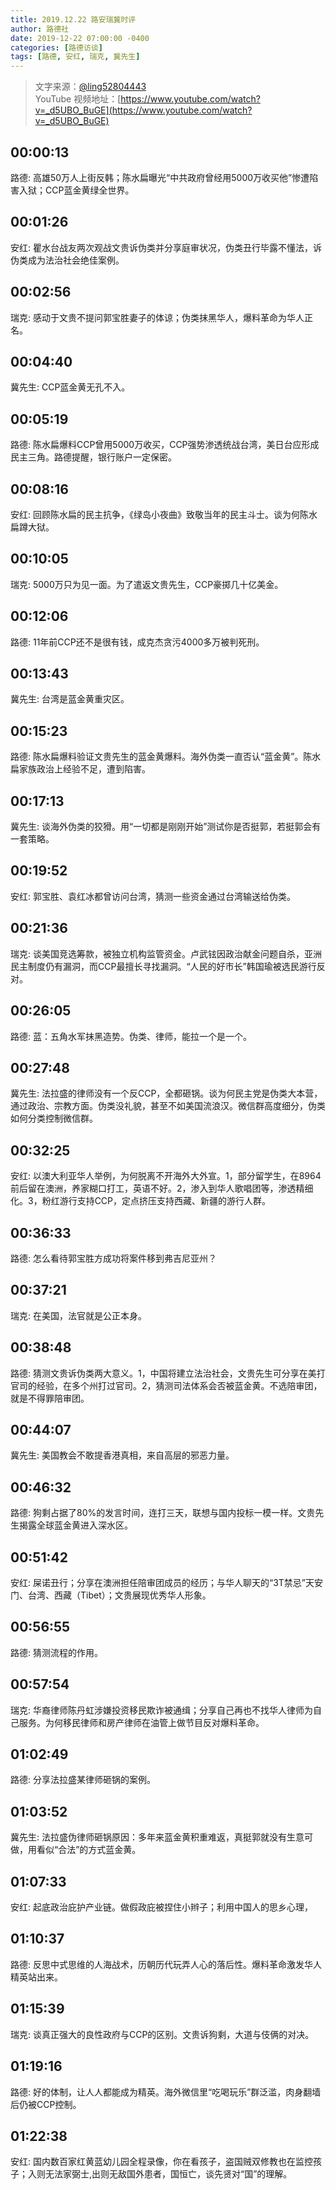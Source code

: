 ```yaml
---
title: 2019.12.22 路安瑞冀时评
author: 路德社
date: 2019-12-22 07:00:00 -0400
categories: [路德访谈]
tags: [路德, 安红, 瑞克, 冀先生]
---
```


> 文字来源：[@ling52804443](https://twitter.com/ling52804443)  
> YouTube 视频地址：[https://www.youtube.com/watch?v=_d5UBO_BuGE](https://www.youtube.com/watch?v=_d5UBO_BuGE)

## 00:00:13

路德: 高雄50万人上街反韩；陈水扁曝光“中共政府曾经用5000万收买他”惨遭陷害入狱；CCP蓝金黄绿全世界。

## 00:01:26

安红: 瞿水台战友两次观战文贵诉伪类并分享庭审状况，伪类丑行毕露不懂法，诉伪类成为法治社会绝佳案例。

## 00:02:56

瑞克: 感动于文贵不提问郭宝胜妻子的体谅；伪类抹黑华人，爆料革命为华人正名。

## 00:04:40

冀先生: CCP蓝金黄无孔不入。

## 00:05:19

路德: 陈水扁爆料CCP曾用5000万收买，CCP强势渗透统战台湾，美日台应形成民主三角。路德提醒，银行账户一定保密。

## 00:08:16

安红: 回顾陈水扁的民主抗争，《绿岛小夜曲》致敬当年的民主斗士。谈为何陈水扁蹲大狱。

## 00:10:05

瑞克: 5000万只为见一面。为了遣返文贵先生，CCP豪掷几十亿美金。

## 00:12:06

路德: 11年前CCP还不是很有钱，成克杰贪污4000多万被判死刑。

## 00:13:43

冀先生: 台湾是蓝金黄重灾区。

## 00:15:23

路德: 陈水扁爆料验证文贵先生的蓝金黄爆料。海外伪类一直否认“蓝金黄”。陈水扁家族政治上经验不足，遭到陷害。

## 00:17:13

冀先生: 谈海外伪类的狡猾。用“一切都是刚刚开始”测试你是否挺郭，若挺郭会有一套策略。

## 00:19:52

安红: 郭宝胜、袁红冰都曾访问台湾，猜测一些资金通过台湾输送给伪类。

## 00:21:36

瑞克: 谈美国竞选筹款，被独立机构监管资金。卢武铉因政治献金问题自杀，亚洲民主制度仍有漏洞，而CCP最擅长寻找漏洞。“人民的好市长”韩国瑜被选民游行反对。

## 00:26:05

路德: 蓝：五角水军抹黑造势。伪类、律师，能拉一个是一个。

## 00:27:48

冀先生: 法拉盛的律师没有一个反CCP，全都砸锅。谈为何民主党是伪类大本营，通过政治、宗教方面。伪类没礼貌，甚至不如美国流浪汉。微信群高度细分，伪类如何分类控制微信群。

## 00:32:25

安红: 以澳大利亚华人举例，为何脱离不开海外大外宣。1，部分留学生，在8964前后留在澳洲，养家糊口打工，英语不好。2，渗入到华人歌唱团等，渗透精细化。3，粉红游行支持CCP，定点挤压支持西藏、新疆的游行人群。

## 00:36:33

路德: 怎么看待郭宝胜方成功将案件移到弗吉尼亚州？

## 00:37:21

瑞克: 在美国，法官就是公正本身。

## 00:38:48

路德: 猜测文贵诉伪类两大意义。1，中国将建立法治社会，文贵先生可分享在美打官司的经验，在多个州打过官司。2，猜测司法体系会否被蓝金黄。不选陪审团，就是不得罪陪审团。

## 00:44:07

冀先生: 美国教会不敢提香港真相，来自高层的邪恶力量。

## 00:46:32

路德: 狗剩占据了80%的发言时间，连打三天，联想与国内投标一模一样。文贵先生揭露全球蓝金黄进入深水区。

## 00:51:42

安红: 屎诺丑行；分享在澳洲担任陪审团成员的经历；与华人聊天的“3T禁忌”天安门、台湾、西藏（Tibet）；文贵展现优秀华人形象。

## 00:56:55

路德: 猜测流程的作用。

## 00:57:54

瑞克: 华裔律师陈丹虹涉嫌投资移民欺诈被通缉；分享自己再也不找华人律师为自己服务。为何移民律师和房产律师在油管上做节目反对爆料革命。

## 01:02:49

路德: 分享法拉盛某律师砸锅的案例。

## 01:03:52

冀先生: 法拉盛伪律师砸锅原因：多年来蓝金黄积重难返，真挺郭就没有生意可做，用看似“合法”的方式蓝金黄。

## 01:07:33

安红: 起底政治庇护产业链。做假政庇被捏住小辫子；利用中国人的思乡心理，

## 01:10:37

路德: 反思中式思维的人海战术，历朝历代玩弄人心的落后性。爆料革命激发华人精英站出来。

## 01:15:39

瑞克: 谈真正强大的良性政府与CCP的区别。文贵诉狗剩，大道与伎俩的对决。

## 01:19:16

路德: 好的体制，让人人都能成为精英。海外微信里“吃喝玩乐”群泛滥，肉身翻墙后仍被CCP控制。

## 01:22:38

安红: 国内数百家红黄蓝幼儿园全程录像，你在看孩子，盗国贼双修教也在监控孩子；入则无法家弼士,出则无敌国外患者，国恒亡，谈先贤对“国”的理解。

